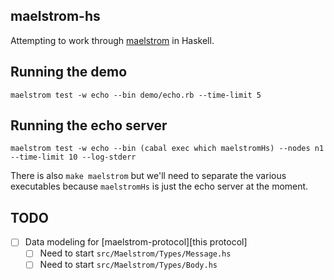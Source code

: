 maelstrom-hs
---

Attempting to work through [maelstrom][maelstrom] in Haskell.

Running the demo
---

```
maelstrom test -w echo --bin demo/echo.rb --time-limit 5
```

Running the echo server
---

```
maelstrom test -w echo --bin (cabal exec which maelstromHs) --nodes n1 --time-limit 10 --log-stderr
```

There is also `make maelstrom` but we'll need to separate the various
executables because `maelstromHs` is just the echo server at the moment.

TODO
---

- [ ] Data modeling for [maelstrom-protocol][this protocol]
  - [ ] Need to start `src/Maelstrom/Types/Message.hs`
  - [ ] Need to start `src/Maelstrom/Types/Body.hs`

[maelstrom]: https://github.com/jepsen-io/maelstrom
[maelstrom-protocol]: https://github.com/jepsen-io/maelstrom/blob/main/doc/protocol.md
